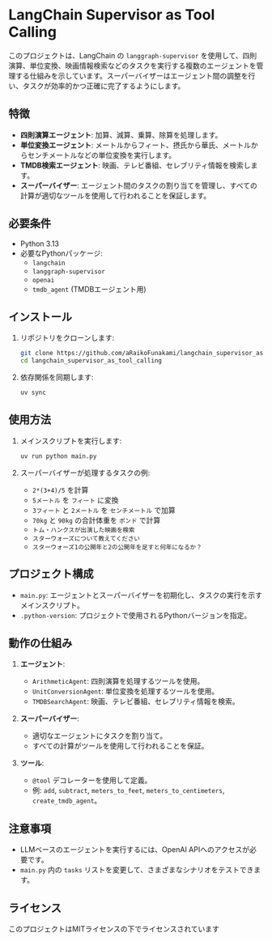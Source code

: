 # LangChain Supervisor as Tool Calling

このプロジェクトは、LangChain の `langgraph-supervisor` を使用して、四則演算、単位変換、映画情報検索などのタスクを実行する複数のエージェントを管理する仕組みを示しています。スーパーバイザーはエージェント間の調整を行い、タスクが効率的かつ正確に完了するようにします。

## 特徴

- **四則演算エージェント**: 加算、減算、乗算、除算を処理します。
- **単位変換エージェント**: メートルからフィート、摂氏から華氏、メートルからセンチメートルなどの単位変換を実行します。
- **TMDB検索エージェント**: 映画、テレビ番組、セレブリティ情報を検索します。
- **スーパーバイザー**: エージェント間のタスクの割り当てを管理し、すべての計算が適切なツールを使用して行われることを保証します。

## 必要条件

- Python 3.13
- 必要なPythonパッケージ:
  - `langchain`
  - `langgraph-supervisor`
  - `openai`
  - `tmdb_agent` (TMDBエージェント用)

## インストール

1. リポジトリをクローンします:

   ```bash
   git clone https://github.com/aRaikoFunakami/langchain_supervisor_as_tool_calling.git
   cd langchain_supervisor_as_tool_calling
   ```

2. 依存関係を同期します:

   ```bash
   uv sync
   ```

## 使用方法

1. メインスクリプトを実行します:

   ```bash
   uv run python main.py
   ```

2. スーパーバイザーが処理するタスクの例:
   - `2*(3+4)/5` を計算
   - `5メートル` を `フィート` に変換
   - `3フィート` と `2メートル` を `センチメートル` で加算
   - `70kg` と `90kg` の合計体重を `ポンド` で計算
   - `トム・ハンクスが出演した映画を検索`
   - `スターウォーズについて教えてください`
   - `スターウォーズ1の公開年と2の公開年を足すと何年になるか？`

## プロジェクト構成

- `main.py`: エージェントとスーパーバイザーを初期化し、タスクの実行を示すメインスクリプト。
- `.python-version`: プロジェクトで使用されるPythonバージョンを指定。

## 動作の仕組み

1. **エージェント**:
   - `ArithmeticAgent`: 四則演算を処理するツールを使用。
   - `UnitConversionAgent`: 単位変換を処理するツールを使用。
   - `TMDBSearchAgent`: 映画、テレビ番組、セレブリティ情報を検索。

2. **スーパーバイザー**:
   - 適切なエージェントにタスクを割り当て。
   - すべての計算がツールを使用して行われることを保証。

3. **ツール**:
   - `@tool` デコレーターを使用して定義。
   - 例: `add`, `subtract`, `meters_to_feet`, `meters_to_centimeters`, `create_tmdb_agent`。

## 注意事項

- LLMベースのエージェントを実行するには、OpenAI APIへのアクセスが必要です。
- `main.py` 内の `tasks` リストを変更して、さまざまなシナリオをテストできます。

## ライセンス

このプロジェクトはMITライセンスの下でライセンスされています
